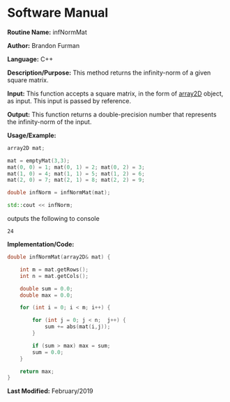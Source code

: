 # Software Manual

**Routine Name:** infNormMat

**Author:** Brandon Furman

**Language:** C++

**Description/Purpose:** This method returns the infinity-norm of a given square matrix.

**Input:** This function accepts a square matrix, in the form of [array2D](https://brandonfurman.github.io/math5610/SoftwareManual/DataStructures/array2D) object, as input. This input is passed by reference.

**Output:** This function returns a double-precision number that represents the infinity-norm of the input.

**Usage/Example:**
```cpp
array2D mat;

mat = emptyMat(3,3);
mat(0, 0) = 1; mat(0, 1) = 2; mat(0, 2) = 3;
mat(1, 0) = 4; mat(1, 1) = 5; mat(1, 2) = 6;
mat(2, 0) = 7; mat(2, 1) = 8; mat(2, 2) = 9;

double infNorm = infNormMat(mat);

std::cout << infNorm;
```
outputs the following to console
```
24
```

**Implementation/Code:** 

```cpp
double infNormMat(array2D& mat) {

	int m = mat.getRows();
	int n = mat.getCols();

	double sum = 0.0;
	double max = 0.0;

	for (int i = 0; i < m; i++) {

		for (int j = 0; j < n;  j++) {
			sum += abs(mat(i,j));
		}

		if (sum > max) max = sum;
		sum = 0.0;
	}

	return max;
}
```

**Last Modified:** February/2019
